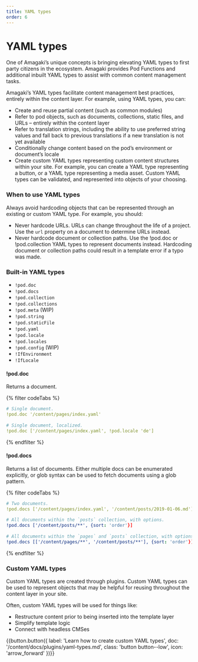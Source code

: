 ```yaml
---
title: YAML types
order: 6
---
```

# YAML types

One of Amagaki’s unique concepts is bringing elevating YAML types to first party
citizens in the ecosystem. Amagaki provides Pod Functions and additional inbuilt
YAML types to assist with common content management tasks.

Amagaki’s YAML types facilitate content management best practices, entirely
within the content layer. For example, using YAML types, you can:

*   Create and reuse partial content (such as common modules)
*   Refer to pod objects, such as documents, collections, static files, and URLs
    – entirely within the content layer
*   Refer to translation strings, including the ability to use preferred string
    values and fall back to previous translations if a new translation is not
    yet available
*   Conditionally change content based on the pod’s environment or document’s
    locale
*   Create custom YAML types representing custom content structures within your
    site. For example, you can create a YAML type representing a button, or a
    YAML type representing a media asset. Custom YAML types can be validated,
    and represented into objects of your choosing.

### When to use YAML types

Always avoid hardcoding objects that can be represented through an existing or
custom YAML type. For example, you should:

*   Never hardcode URLs. URLs can change throughout the life of a project. Use
    the `url` property on a document to determine URLs instead.
*   Never hardcode document or collection paths. Use the !pod.doc or
    !pod.collection YAML types to represent documents instead. Hardcoding
    document or collection paths could result in a template error if a typo was
    made.

### Built-in YAML types

- `!pod.doc`
- `!pod.docs`
- `!pod.collection`
- `!pod.collections`
- `!pod.meta` (WIP)
- `!pod.string`
- `!pod.staticFile`
- `!pod.yaml`
- `!pod.locale`
- `!pod.locales`
- `!pod.config` (WIP)
- `!IfEnvironment`
- `!IfLocale`

#### !pod.doc

Returns a document.

{% filter codeTabs %}
```yaml
# Single document.
!pod.doc '/content/pages/index.yaml'
 
# Single document, localized.
!pod.doc ['/content/pages/index.yaml', !pod.locale 'de']
```
{% endfilter %}

#### !pod.docs

Returns a list of documents. Either multiple docs can be enumerated explicitly,
or glob syntax can be used to fetch documents using a glob pattern.

{% filter codeTabs %}
```yaml
# Two documents.
!pod.docs ['/content/pages/index.yaml', '/content/posts/2019-01-06.md']
 
# All documents within the `posts` collection, with options.
!pod.docs ['/content/posts/**', {sort: 'order'}]
 
# All documents within the `pages` and `posts` collection, with options.
!pod.docs [['/content/pages/**', '/content/posts/**'], {sort: 'order'}]
```
{% endfilter %}

### Custom YAML types

Custom YAML types are created through plugins. Custom YAML types can be used to
represent objects that may be helpful for reusing throughout the content layer
in your site.

Often, custom YAML types will be used for things like:

- Restructure content prior to being inserted into the template layer
- Simplify template logic
- Connect with headless CMSes

{{button.button({
    label: 'Learn how to create custom YAML types',
    doc: '/content/docs/plugins/yaml-types.md',
    class: 'button button--low',
    icon: 'arrow_forward'
})}}